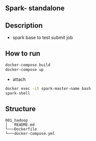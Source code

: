 ## Spark- standalone

## Description
- spark base to test submit job 

## How to run 
```bash
docker-compose build
docker-compose up
```

- attach 
```bash
docker exec -it spark-master-name bash
spark-shell
```

## Structure 

```
001_hadoop
│   README.md
└───Dockerfile
└───docker-compose.yml
```